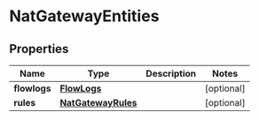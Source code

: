 # NatGatewayEntities

## Properties
| Name | Type | Description | Notes |
| ------------ | ------------- | ------------- | ------------- |
| **flowlogs** | [**FlowLogs**](FlowLogs.md) |  | [optional]  |
| **rules** | [**NatGatewayRules**](NatGatewayRules.md) |  | [optional]  |


